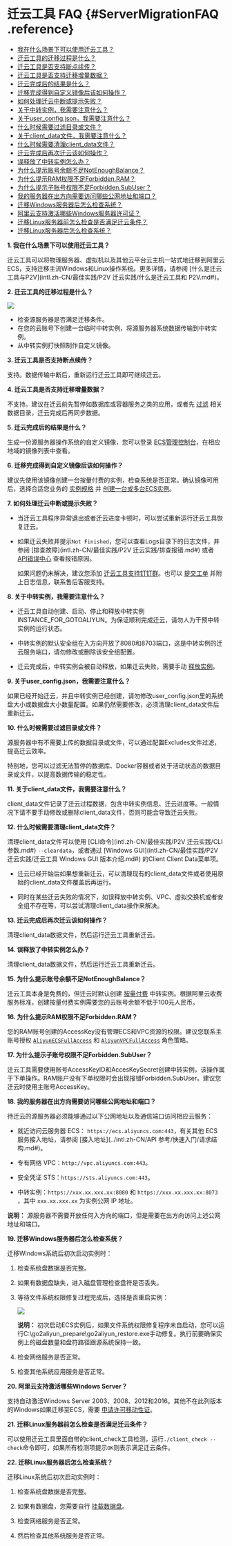 # 迁云工具 FAQ {#ServerMigrationFAQ .reference}

-   [我在什么场景下可以使用迁云工具？](#)
-   [迁云工具的迁移过程是什么？](#)
-   [迁云工具是否支持断点续传？](#)
-   [迁云工具是否支持迁移增量数据？](#)
-   [迁云完成后的结果是什么？](#)
-   [迁移完成得到自定义镜像后该如何操作？](#)
-   [如何处理迁云中断或提示失败？](#)
-   [关于中转实例，我需要注意什么？](#)
-   [关于user\_config.json，我需要注意什么？](#)
-   [什么时候需要过滤目录或文件？](#)
-   [关于client\_data文件，我需要注意什么？](#)
-   [什么时候需要清理client\_data文件？](#)
-   [迁云完成后再次迁云该如何操作？](#)
-   [误释放了中转实例怎么办？](#)
-   [为什么提示账号余额不足NotEnoughBalance？](#)
-   [为什么提示RAM权限不足Forbidden.RAM？](#)
-   [为什么提示子账号权限不足Forbidden.SubUser？](#)
-   [我的服务器在出方向需要访问哪些公网地址和端口？](#)
-   [迁移Windows服务器后怎么检查系统？](#)
-   [阿里云支持激活哪些Windows服务器许可证？](#)
-   [迁移Linux服务器前怎么检查是否满足迁云条件？](#)
-   [迁移Linux服务器后怎么检查系统？](#)

 **1. 我在什么场景下可以使用迁云工具？** 

迁云工具可以将物理服务器、虚拟机以及其他云平台云主机一站式地迁移到阿里云ECS，支持迁移主流Windows和Linux操作系统。更多详情，请参阅 [什么是迁云工具与P2V](intl.zh-CN/最佳实践/P2V 迁云实践/什么是迁云工具和 P2V.md#)。

 **2. 迁云工具的迁移过程是什么？** 

![](http://static-aliyun-doc.oss-cn-hangzhou.aliyuncs.com/assets/img/22635/154234676313350_zh-CN.png)

-   检查源服务器是否满足迁移条件。
-   在您的云账号下创建一台临时中转实例，将源服务器系统数据传输到中转实例。
-   从中转实例打快照制作自定义镜像。

 **3. 迁云工具是否支持断点续传？** 

支持。数据传输中断后，重新运行迁云工具即可继续迁云。

 **4. 迁云工具是否支持迁移增量数据？** 

不支持。建议在迁云前先暂停如数据库或容器服务之类的应用，或者先 [过滤](#Excludes) 相关数据目录，迁云完成后再同步数据。

 **5. 迁云完成后的结果是什么？** 

生成一份源服务器操作系统的自定义镜像，您可以登录 [ECS管理控制台](https://ecs.console.aliyun.com/)，在相应地域的镜像列表中查看。

 **6. 迁移完成得到自定义镜像后该如何操作？** 

建议先使用该镜像创建一台按量付费的实例，检查系统是否正常。确认镜像可用后，选择合适您业务的 [实例规格](../intl.zh-CN/产品简介/实例规格族.md#) 并 [创建一台或多台ECS实例](../intl.zh-CN/用户指南/实例/创建实例/使用向导创建实例.md#)。

**7. 如何处理迁云中断或提示失败？**

-   当迁云工具程序异常退出或者迁云进度卡顿时，可以尝试重新运行迁云工具恢复迁云。

-   如果迁云失败并提示`Not Finished`，您可以查看Logs目录下的日志文件，并参阅 [排查故障](intl.zh-CN/最佳实践/P2V 迁云实践/排查报错.md#) 或者 [API错误中心](https://error-center.alibabacloud.com/status/product/Ecs) 查看报错原因。

    如果问题仍未解决，建议您添加 [迁云工具支持钉钉群](https://h5.dingtalk.com/invite-page/index.html?spm=a2c4g.11186623.2.31.x8X0fd&code=ca190154ff)。也可以 [提交工单](https://workorder-intl.console.aliyun.com/#/ticket/createIndex) 并附上日志信息，联系售后客服支持。


**8. 关于中转实例，我需要注意什么？**

-   迁云工具自动创建、启动、停止和释放中转实例INSTANCE\_FOR\_GOTOALIYUN。为保证顺利完成迁云，请勿人为干预中转实例的运行状态。

-   中转实例的默认安全组在入方向开放了8080和8703端口，这是中转实例的迁云服务端口，请勿修改或删除该安全组配置。

-   迁云完成后，中转实例会被自动释放，如果迁云失败，需要手动 [释放实例](../intl.zh-CN/用户指南/实例/释放实例.md#)。


 **9. 关于user\_config.json，我需要注意什么？** 

如果已经开始迁云，并且中转实例已经创建，请勿修改user\_config.json里的系统盘大小或数据盘大小数量配置。如果仍然需要修改，必须清理client\_data文件后重新迁云。

 **10. 什么时候需要过滤目录或文件？** 

源服务器中有不需要上传的数据目录或文件，可以通过配置Excludes文件过滤，提高迁云效率。

特别地，您可以过滤无法暂停的数据库、Docker容器或者处于活动状态的数据目录或文件，以提高数据传输的稳定性。

 **11. 关于client\_data文件，我需要注意什么？** 

client\_data文件记录了迁云过程数据，包含中转实例信息、迁云进度等。一般情况下请不要手动修改或删除client\_data文件，否则可能会导致迁云失败。

 **12. 什么时候需要清理client\_data文件？** 

清理client\_data文件可以使用 [CLI命令](intl.zh-CN/最佳实践/P2V 迁云实践/CLI参数.md#) `--cleardata`，或者通过 [Windows GUI](intl.zh-CN/最佳实践/P2V 迁云实践/迁云工具 Windows GUI 版本介绍.md#) 的Client Client Data菜单项。

-   迁云已经开始后如果想重新迁云，可以清理现有的client\_data文件或者使用原始的client\_data文件覆盖后再运行。

-   同时在某些迁云失败的情况下，如误释放中转实例、VPC、虚拟交换机或者安全组不存在等，可以尝试清理client\_data操作来解决。


 **13. 迁云完成后再次迁云该如何操作？** 

清理client\_data数据文件，然后运行迁云工具重新迁云。

 **14. 误释放了中转实例怎么办？** 

清理client\_data数据文件，然后运行迁云工具重新迁云。

 **15. 为什么提示账号余额不足NotEnoughBalance？** 

迁云工具本身是免费的，但迁云时默认创建 [按量付费](../intl.zh-CN/产品定价/按量付费.md#) 中转实例。根据阿里云收费服务标准，创建按量付费实例需要您的云账号余额不低于100元人民币。

 **16. 为什么提示RAM权限不足Forbidden.RAM？** 

您的RAM账号创建的AccessKey没有管理ECS和VPC资源的权限。建议您联系主账号授权 [`AliyunECSFullAccess`](https://ram.console.aliyun.com/?#/policy/detail/system/AliyunECSFullAccess/info) 和 [`AliyunVPCFullAccess`](https://ram.console.aliyun.com/?#/policy/detail/system/AliyunVPCFullAccess/info) 角色策略。

 **17. 为什么提示子账号权限不足Forbidden.SubUser？** 

迁云工具需要使用账号AccessKeyID和AccesKeySecret创建中转实例，该操作属于下单操作。RAM账户没有下单权限时会出现报错Forbidden.SubUser。建议您迁云时使用主账号AccessKey。

**18. 我的服务器在出方向需要访问哪些公网地址和端口？**

待迁云的源服务器必须能够通过以下公网地址以及通信端口访问相应云服务：

-   就近访问云服务器 ECS： `https://ecs.aliyuncs.com:443`，有关其他 ECS 服务接入地址，请参阅 [接入地址](../intl.zh-CN/API 参考/快速入门/请求结构.md#)。

-   专有网络 VPC：`http://vpc.aliyuncs.com:443`。

-   安全凭证 STS：`https://sts.aliyuncs.com:443`。

-   中转实例：`https://xxx.xx.xxx.xx:8080` 和 `https://xxx.xx.xxx.xx:8073` ，其中 `xxx.xx.xxx.xx` 为实例公网 IP 地址。


**说明：** 源服务器不需要开放任何入方向的端口，但是需要在出方向访问上述公网地址和端口。

 **19. 迁移Windows服务器后怎么检查系统？** 

迁移Windows系统后初次启动实例时：

1.  检查系统盘数据是否完整。

2.  如果有数据盘缺失，进入磁盘管理检查盘符是否丢失。

3.  等待文件系统权限修复过程完成后，选择是否重启实例：

    ![](http://static-aliyun-doc.oss-cn-hangzhou.aliyuncs.com/assets/img/22635/154234676313956_zh-CN.png)

    **说明：** 初次启动ECS实例后，如果文件系统权限修复程序未自启动，您可以运行C:\\go2aliyun\_prepare\\go2aliyun\_restore.exe手动修复。执行前要确保实例上的磁盘数量和盘符路径跟源系统保持一致。

4.  检查网络服务是否正常。

5.  检查其他系统应用服务是否正常。


 **20. 阿里云支持激活哪些Windows Server？** 

支持自动激活Windows Server 2003、2008、2012和2016。其他不在此列版本的Windows如果迁移至ECS，需要 [申请许可移动性证](https://www.alibabacloud.com/help/doc-detail/84749.html)。

 **21. 迁移Linux服务器前怎么检查是否满足迁云条件？** 

可以使用迁云工具里面自带的client\_check工具检测，运行`./client_check --check`命令即可，如果所有检测项提示`OK`则表示满足迁云条件。

 **22. 迁移Linux服务器后怎么检查系统？** 

迁移Linux系统后初次启动实例时：

1.  检查系统盘数据是否完整。

2.  如果有数据盘，您需要自行 [挂载数据盘](../intl.zh-CN/用户指南/云盘/挂载云盘.md#)。

3.  检查网络服务是否正常。

4.  然后检查其他系统服务是否正常。



